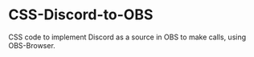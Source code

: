 # CSS-Discord-to-OBS
CSS code to implement Discord as a source in OBS to make calls, using OBS-Browser.
